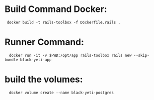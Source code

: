 # Build Command Docker:

```
 docker build -t rails-toolbox -f Dockerfile.rails .
```

# Runner Command:
```
  docker run -it -v $PWD:/opt/app rails-toolbox rails new --skip-bundle black-yeti-app
```

# build the volumes:

```
  docker volume create --name black-yeti-postgres
```
